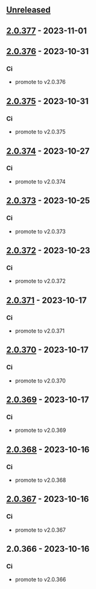 <a name="unreleased"></a>
## [Unreleased]


<a name="2.0.377"></a>
## [2.0.377] - 2023-11-01

<a name="2.0.376"></a>
## [2.0.376] - 2023-10-31
### Ci
- promote to v2.0.376


<a name="2.0.375"></a>
## [2.0.375] - 2023-10-31
### Ci
- promote to v2.0.375


<a name="2.0.374"></a>
## [2.0.374] - 2023-10-27
### Ci
- promote to v2.0.374


<a name="2.0.373"></a>
## [2.0.373] - 2023-10-25
### Ci
- promote to v2.0.373


<a name="2.0.372"></a>
## [2.0.372] - 2023-10-23
### Ci
- promote to v2.0.372


<a name="2.0.371"></a>
## [2.0.371] - 2023-10-17
### Ci
- promote to v2.0.371


<a name="2.0.370"></a>
## [2.0.370] - 2023-10-17
### Ci
- promote to v2.0.370


<a name="2.0.369"></a>
## [2.0.369] - 2023-10-17
### Ci
- promote to v2.0.369


<a name="2.0.368"></a>
## [2.0.368] - 2023-10-16
### Ci
- promote to v2.0.368


<a name="2.0.367"></a>
## [2.0.367] - 2023-10-16
### Ci
- promote to v2.0.367


<a name="2.0.366"></a>
## 2.0.366 - 2023-10-16
### Ci
- promote to v2.0.366


[Unreleased]: https://gitlab.industrysoftware.automation.siemens.com/caas-ops/fleet/aws-usea1-qa-qa/compare/2.0.377...HEAD
[2.0.377]: https://gitlab.industrysoftware.automation.siemens.com/caas-ops/fleet/aws-usea1-qa-qa/compare/2.0.376...2.0.377
[2.0.376]: https://gitlab.industrysoftware.automation.siemens.com/caas-ops/fleet/aws-usea1-qa-qa/compare/2.0.375...2.0.376
[2.0.375]: https://gitlab.industrysoftware.automation.siemens.com/caas-ops/fleet/aws-usea1-qa-qa/compare/2.0.374...2.0.375
[2.0.374]: https://gitlab.industrysoftware.automation.siemens.com/caas-ops/fleet/aws-usea1-qa-qa/compare/2.0.373...2.0.374
[2.0.373]: https://gitlab.industrysoftware.automation.siemens.com/caas-ops/fleet/aws-usea1-qa-qa/compare/2.0.372...2.0.373
[2.0.372]: https://gitlab.industrysoftware.automation.siemens.com/caas-ops/fleet/aws-usea1-qa-qa/compare/2.0.371...2.0.372
[2.0.371]: https://gitlab.industrysoftware.automation.siemens.com/caas-ops/fleet/aws-usea1-qa-qa/compare/2.0.370...2.0.371
[2.0.370]: https://gitlab.industrysoftware.automation.siemens.com/caas-ops/fleet/aws-usea1-qa-qa/compare/2.0.369...2.0.370
[2.0.369]: https://gitlab.industrysoftware.automation.siemens.com/caas-ops/fleet/aws-usea1-qa-qa/compare/2.0.368...2.0.369
[2.0.368]: https://gitlab.industrysoftware.automation.siemens.com/caas-ops/fleet/aws-usea1-qa-qa/compare/2.0.367...2.0.368
[2.0.367]: https://gitlab.industrysoftware.automation.siemens.com/caas-ops/fleet/aws-usea1-qa-qa/compare/2.0.366...2.0.367
